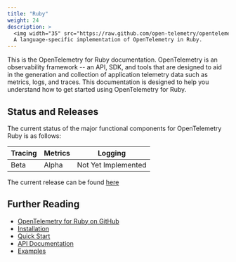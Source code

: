 ```yaml
---
title: "Ruby"
weight: 24
description: >
  <img width="35" src="https://raw.github.com/open-telemetry/opentelemetry.io/main/iconography/32x32/Ruby_SDK.svg"></img>
  A language-specific implementation of OpenTelemetry in Ruby.
---
```


This is the OpenTelemetry for Ruby documentation. OpenTelemetry is an
observability framework -- an API, SDK, and tools that are designed to aid in
the generation and collection of application telemetry data such as metrics,
logs, and traces. This documentation is designed to help you understand how to
get started using OpenTelemetry for Ruby.

## Status and Releases

The current status of the major functional components for OpenTelemetry Ruby is
as follows:

| Tracing | Metrics | Logging |
| ------- | ------- | ------- |
| Beta    | Alpha   | Not Yet Implemented |

The current release can be found [here](https://github.com/open-telemetry/opentelemetry-ruby/releases)

## Further Reading

- [OpenTelemetry for Ruby on GitHub](https://github.com/open-telemetry/opentelemetry-ruby)
- [Installation](https://github.com/open-telemetry/opentelemetry-ruby#installation)
- [Quick Start](https://github.com/open-telemetry/opentelemetry-ruby#quick-start)
- [API Documentation](https://open-telemetry.github.io/opentelemetry-ruby/)
- [Examples](https://github.com/open-telemetry/opentelemetry-ruby/tree/main/examples)
